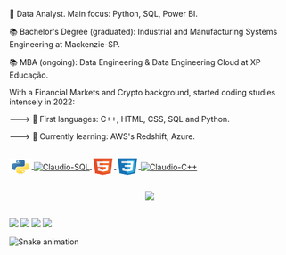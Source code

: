 💼 Data Analyst. Main focus: Python, SQL, Power BI.

📚 Bachelor's Degree (graduated): Industrial and Manufacturing Systems Engineering at Mackenzie-SP.

📚 MBA (ongoing): Data Engineering & Data Engineering Cloud at XP Educação.

With a Financial Markets and Crypto background, started coding studies intensely in 2022:

---> 📗 First languages: C++, HTML, CSS, SQL and Python.

---> 📙 Currently learning: AWS's Redshift, Azure.


<div align="center">
  <a href="https://github.com/claudiobritof">

</div>

  <div style="display: inline_block"><br>
  
  <img align="center" alt="Claudio-Python" height="30" width="40" src="https://raw.githubusercontent.com/devicons/devicon/master/icons/python/python-original.svg">
  <img align="center" alt="Claudio-SQL" height="30" width="40" src="https://cdn.jsdelivr.net/gh/devicons/devicon/icons/mysql/mysql-original-wordmark.svg">
  <img align="center" alt="Claudio-HTML" height="30" width="40" src="https://raw.githubusercontent.com/devicons/devicon/master/icons/html5/html5-original.svg">
  <img align="center" alt="Claudio-CSS" height="30" width="40" src="https://raw.githubusercontent.com/devicons/devicon/master/icons/css3/css3-original.svg">
  <img align="center" alt="Claudio-C++" height="30" width="40" src="https://upload.wikimedia.org/wikipedia/commons/1/18/ISO_C%2B%2B_Logo.svg">

</div>
  
  ##
  
  <div align="center">
  <a href="https://github.com/claudiobritof">

  <img height="180em" src="https://github-readme-stats.vercel.app/api/top-langs/?username=claudiobritof&layout=compact&langs_count=7&theme=dark"/>
</div>
    
  ##

  <div> 

  <a href="https://instagram.com/claudio.britof" target="_blank"><img src="https://img.shields.io/badge/-Instagram-%23E4405F?style=for-the-badge&logo=instagram&logoColor=white" target="_blank"></a>
  <a href = "mailto:cabf.brito@gmail.com"><img src="https://img.shields.io/badge/-Gmail-%23333?style=for-the-badge&logo=gmail&logoColor=white" target="_blank"></a>
  <a href="https://www.linkedin.com/in/claudiobritof/" target="_blank"><img src="https://img.shields.io/badge/-LinkedIn-%230077B5?style=for-the-badge&logo=linkedin&logoColor=white" target="_blank"></a> 
  <a href="https://discord.com/users/claudio-brito#2750" target="_blank"><img src="https://img.shields.io/badge/Discord-7289DA?style=for-the-badge&logo=discord&logoColor=white" target="_blank"></a> 

![Snake animation](https://github.com/claudiobritof/claudiobritof/blob/output/github-contribution-grid-snake.svg)
 
</div>
